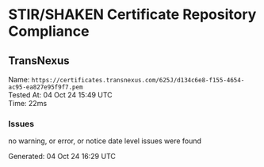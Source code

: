 # STIR/SHAKEN Certificate Repository Compliance

## TransNexus

Name: `https://certificates.transnexus.com/625J/d134c6e8-f155-4654-ac95-ea827e95f9f7.pem`\
Tested At: 04 Oct 24 15:49 UTC\
Time: 22ms

### Issues

no warning, or error, or notice date level issues were found

Generated: 04 Oct 24 16:29 UTC